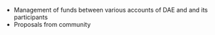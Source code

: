 - Management of funds between various accounts of DAE and and its participants
- Proposals from community

